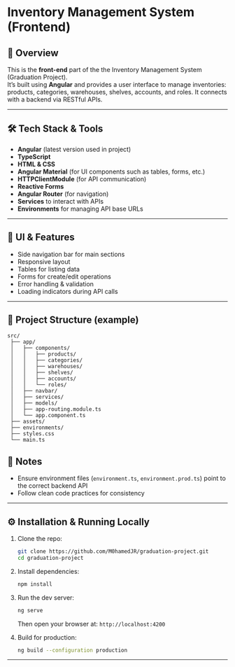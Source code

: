 # Inventory Management System (Frontend)

## 🧾 Overview

This is the **front-end** part of the the Inventory Management System (Graduation Project).  
It’s built using **Angular** and provides a user interface to manage inventories: products, categories, warehouses, shelves, accounts, and roles. It connects with a backend via RESTful APIs.

---

## 🛠 Tech Stack & Tools

- **Angular** (latest version used in project)
- **TypeScript**
- **HTML & CSS**
- **Angular Material** (for UI components such as tables, forms, etc.)
- **HTTPClientModule** (for API communication)
- **Reactive Forms**
- **Angular Router** (for navigation)
- **Services** to interact with APIs
- **Environments** for managing API base URLs

---

## 🎨 UI & Features

- Side navigation bar for main sections
- Responsive layout
- Tables for listing data
- Forms for create/edit operations
- Error handling & validation
- Loading indicators during API calls

---

## 📂 Project Structure (example)

```text
src/
 ├── app/
 │   ├── components/
 │   │   ├── products/
 │   │   ├── categories/
 │   │   ├── warehouses/
 │   │   ├── shelves/
 │   │   ├── accounts/
 │   │   └── roles/
 │   ├── navbar/
 │   ├── services/
 │   ├── models/
 │   ├── app-routing.module.ts
 │   └── app.component.ts
 ├── assets/
 ├── environments/
 ├── styles.css
 └── main.ts
```
## 🧩 Notes

- Ensure environment files (`environment.ts`, `environment.prod.ts`) point to the correct backend API
- Follow clean code practices for consistency

---

## ⚙️ Installation & Running Locally

1. Clone the repo:

   ```bash
   git clone https://github.com/M0hamedJR/graduation-project.git
   cd graduation-project
   ```

2. Install dependencies:

   ```bash
   npm install
   ```

3. Run the dev server:

   ```bash
   ng serve
   ```

   Then open your browser at: `http://localhost:4200`

4. Build for production:
   ```bash
   ng build --configuration production
   ```

---
